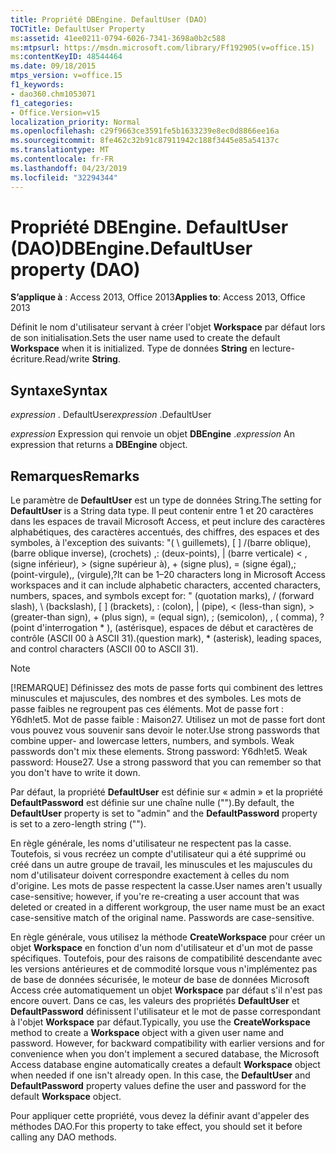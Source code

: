 ```yaml
---
title: Propriété DBEngine. DefaultUser (DAO)
TOCTitle: DefaultUser Property
ms:assetid: 41ee0211-0794-6026-7341-3698a0b2c588
ms:mtpsurl: https://msdn.microsoft.com/library/Ff192905(v=office.15)
ms:contentKeyID: 48544464
ms.date: 09/18/2015
mtps_version: v=office.15
f1_keywords:
- dao360.chm1053071
f1_categories:
- Office.Version=v15
localization_priority: Normal
ms.openlocfilehash: c29f9663ce3591fe5b1633239e8ec0d8866ee16a
ms.sourcegitcommit: 8fe462c32b91c87911942c188f3445e85a54137c
ms.translationtype: MT
ms.contentlocale: fr-FR
ms.lasthandoff: 04/23/2019
ms.locfileid: "32294344"
---
```

# <a name="dbenginedefaultuser-property-dao"></a><span data-ttu-id="c22fe-102">Propriété DBEngine. DefaultUser (DAO)</span><span class="sxs-lookup"><span data-stu-id="c22fe-102">DBEngine.DefaultUser property (DAO)</span></span>


<span data-ttu-id="c22fe-103">**S’applique à** : Access 2013, Office 2013</span><span class="sxs-lookup"><span data-stu-id="c22fe-103">**Applies to**: Access 2013, Office 2013</span></span>

<span data-ttu-id="c22fe-104">Définit le nom d'utilisateur servant à créer l'objet **Workspace** par défaut lors de son initialisation.</span><span class="sxs-lookup"><span data-stu-id="c22fe-104">Sets the user name used to create the default **Workspace** when it is initialized.</span></span> <span data-ttu-id="c22fe-105">Type de données **String** en lecture-écriture.</span><span class="sxs-lookup"><span data-stu-id="c22fe-105">Read/write **String**.</span></span>

## <a name="syntax"></a><span data-ttu-id="c22fe-106">Syntaxe</span><span class="sxs-lookup"><span data-stu-id="c22fe-106">Syntax</span></span>

<span data-ttu-id="c22fe-107">*expression* . DefaultUser</span><span class="sxs-lookup"><span data-stu-id="c22fe-107">*expression* .DefaultUser</span></span>

<span data-ttu-id="c22fe-108">*expression* Expression qui renvoie un objet **DBEngine** .</span><span class="sxs-lookup"><span data-stu-id="c22fe-108">*expression* An expression that returns a **DBEngine** object.</span></span>

## <a name="remarks"></a><span data-ttu-id="c22fe-109">Remarques</span><span class="sxs-lookup"><span data-stu-id="c22fe-109">Remarks</span></span>

<span data-ttu-id="c22fe-110">Le paramètre de **DefaultUser** est un type de données String.</span><span class="sxs-lookup"><span data-stu-id="c22fe-110">The setting for **DefaultUser** is a String data type.</span></span> <span data-ttu-id="c22fe-111">Il peut contenir entre 1 et 20 caractères dans les espaces de travail Microsoft Access, et peut inclure des caractères alphabétiques, des caractères accentués, des chiffres, des espaces et des symboles, à l'exception des suivants: "( \\ guillemets), \[ \] /(barre oblique), (barre oblique inverse), (crochets) ,: (deux-points), | (barre verticale) \< , (signe inférieur), \> (signe supérieur à), + (signe plus), = (signe égal),; (point-virgule),, (virgule),?</span><span class="sxs-lookup"><span data-stu-id="c22fe-111">It can be 1–20 characters long in Microsoft Access workspaces and it can include alphabetic characters, accented characters, numbers, spaces, and symbols except for: " (quotation marks), / (forward slash), \\ (backslash), \[ \] (brackets), : (colon), | (pipe), \< (less-than sign), \> (greater-than sign), + (plus sign), = (equal sign), ; (semicolon), , ( comma), ?</span></span> <span data-ttu-id="c22fe-112">(point d'interrogation \* ), (astérisque), espaces de début et caractères de contrôle (ASCII 00 à ASCII 31).</span><span class="sxs-lookup"><span data-stu-id="c22fe-112">(question mark), \* (asterisk), leading spaces, and control characters (ASCII 00 to ASCII 31).</span></span>


> [!NOTE]
> <span data-ttu-id="c22fe-p103">[!REMARQUE] Définissez des mots de passe forts qui combinent des lettres minuscules et majuscules, des nombres et des symboles. Les mots de passe faibles ne regroupent pas ces éléments. Mot de passe fort : Y6dh!et5. Mot de passe faible : Maison27. Utilisez un mot de passe fort dont vous pouvez vous souvenir sans devoir le noter.</span><span class="sxs-lookup"><span data-stu-id="c22fe-p103">Use strong passwords that combine upper- and lowercase letters, numbers, and symbols. Weak passwords don't mix these elements. Strong password: Y6dh!et5. Weak password: House27. Use a strong password that you can remember so that you don't have to write it down.</span></span>

<span data-ttu-id="c22fe-118">Par défaut, la propriété **DefaultUser** est définie sur « admin » et la propriété **DefaultPassword** est définie sur une chaîne nulle ("").</span><span class="sxs-lookup"><span data-stu-id="c22fe-118">By default, the **DefaultUser** property is set to "admin" and the **DefaultPassword** property is set to a zero-length string ("").</span></span>

<span data-ttu-id="c22fe-p104">En règle générale, les noms d'utilisateur ne respectent pas la casse. Toutefois, si vous recréez un compte d'utilisateur qui a été supprimé ou créé dans un autre groupe de travail, les minuscules et les majuscules du nom d'utilisateur doivent correspondre exactement à celles du nom d'origine. Les mots de passe respectent la casse.</span><span class="sxs-lookup"><span data-stu-id="c22fe-p104">User names aren't usually case-sensitive; however, if you're re-creating a user account that was deleted or created in a different workgroup, the user name must be an exact case-sensitive match of the original name. Passwords are case-sensitive.</span></span>

<span data-ttu-id="c22fe-p105">En règle générale, vous utilisez la méthode **CreateWorkspace** pour créer un objet **Workspace** en fonction d'un nom d'utilisateur et d'un mot de passe spécifiques. Toutefois, pour des raisons de compatibilité descendante avec les versions antérieures et de commodité lorsque vous n'implémentez pas de base de données sécurisée, le moteur de base de données Microsoft Access crée automatiquement un objet **Workspace** par défaut s'il n'est pas encore ouvert. Dans ce cas, les valeurs des propriétés **DefaultUser** et **DefaultPassword** définissent l'utilisateur et le mot de passe correspondant à l'objet **Workspace** par défaut.</span><span class="sxs-lookup"><span data-stu-id="c22fe-p105">Typically, you use the **CreateWorkspace** method to create a **Workspace** object with a given user name and password. However, for backward compatibility with earlier versions and for convenience when you don't implement a secured database, the Microsoft Access database engine automatically creates a default **Workspace** object when needed if one isn't already open. In this case, the **DefaultUser** and **DefaultPassword** property values define the user and password for the default **Workspace** object.</span></span>

<span data-ttu-id="c22fe-124">Pour appliquer cette propriété, vous devez la définir avant d'appeler des méthodes DAO.</span><span class="sxs-lookup"><span data-stu-id="c22fe-124">For this property to take effect, you should set it before calling any DAO methods.</span></span>

